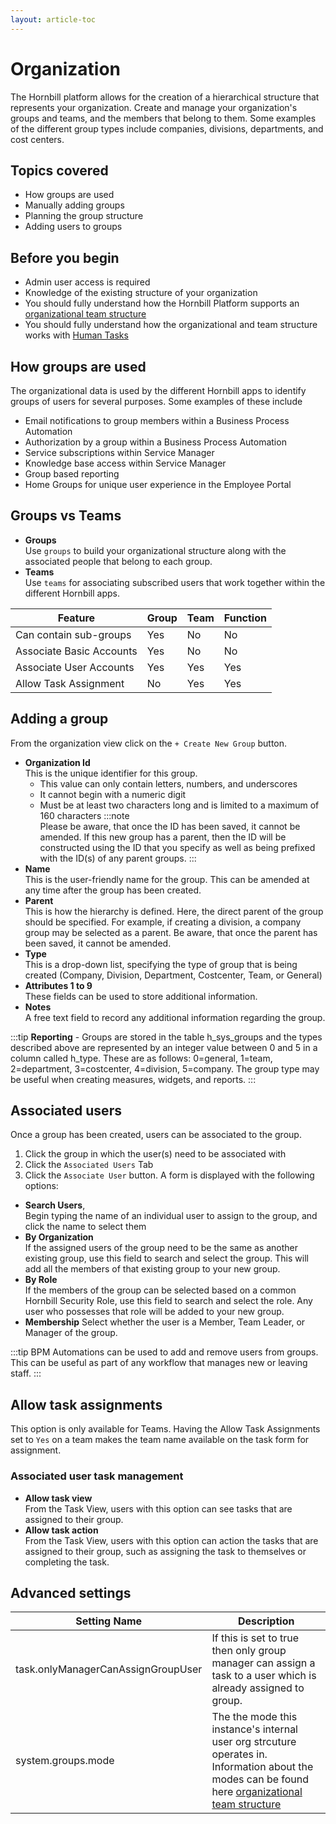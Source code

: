 ```yaml
---
layout: article-toc
---
```

# Organization
The Hornbill platform allows for the creation of a hierarchical structure that represents your organization. Create and manage your organization's groups and teams, and the members that belong to them. Some examples of the different group types include companies, divisions, departments, and cost centers. 

## Topics covered
* How groups are used
* Manually adding groups
* Planning the group structure
* Adding users to groups

## Before you begin
* Admin user access is required
* Knowledge of the existing structure of your organization
* You should fully understand how the Hornbill Platform supports an [organizational team structure](/esp-fundamentals/core-capabilities/organization-and-teams)
* You should fully understand how the organizational and team structure works with [Human Tasks](/esp-fundamentals/core-capabilities/human-tasks)

## How groups are used
 The organizational data is used by the different Hornbill apps to identify groups of users for several purposes. Some examples of these include

* Email notifications to group members within a Business Process Automation
* Authorization by a group within a Business Process Automation
* Service subscriptions within Service Manager
* Knowledge base access within Service Manager
* Group based reporting
* Home Groups for unique user experience in the Employee Portal

<!--
## Deciding on your organization and team structure in Hornbill

Generically, organizational structures define the way in which an organization arranges its people, resources, and communication lines to achieve its goals.  Hornbill has the facility to model your entire organization structure if you wanted to, but, in most cases, this will not be desirable as it will most likely over-complicate setting up Hornbill for your initial needs. 

Learn more about [Common organizational structures](/core-capabilities/organization-and-teams#common-types-of-organizational-structure)

It is critical to understand your company's organizational structure (or part thereof) in the context of what you are using Hornbill for, especially in the context of how you will be using Hornbill to orchestrate and manage the flow of work in relation to your people. 

How you organize your Functional/Assignment teams are important to the way in which you will work, and especially for the way in which you want your workflow automation to work. 

In the case where you are using Hornbill for workloads that support others within your organization, then set up an Organizational structure that you can place your end (supported) users into, in order that your teams recognize your internal people and company structure.

As a general rule, you should aim to keep your organizational and team structures as simple as possible and favor flatness over a complicated hierarchy. It's not a requirement that you model your organization's actual structure in Hornbill, it is only a requirement you model what makes sense to the way you want to work with Hornbill in the context of your organization.

:::warning
Once you have defined your organizational structure, many other parts of Hornbill depend on that structure to function. Using that structure will store data (things like assignments, ownership, sharing, access controls, etc) that all depend on that structure.  You should keep in mind that the structure you choose is not easily malleable once defined, and substantially changing this structure after the fact can be difficult, time consuming, and error-prone, and things may not work as expected after poorly planned changes. 
:::
-->

## Groups vs Teams
* **Groups** <br> Use `groups` to build your organizational structure along with the associated people that belong to each group.
* **Teams** <br> Use `teams` for associating subscribed users that work together within the different Hornbill apps.

|Feature|Group|Team|Function|
|-|-|-|-|
|Can contain sub-groups|Yes|No|No|
|Associate Basic Accounts|Yes|No|No|
|Associate User Accounts|Yes|Yes|Yes|
|Allow Task Assignment|No|Yes|Yes|

## Adding a group

From the organization view click on the `+ Create New Group` button.

* **Organization Id**<br>This is the unique identifier for this group. 
    * This value can only contain letters, numbers, and underscores
    * It cannot begin with a numeric digit
    * Must be at least two characters long and is limited to a maximum of 160 characters
    :::note  
    Please be aware, that once the ID has been saved, it cannot be amended. If this new group has a parent, then the ID will be constructed using the ID that you specify as well as being prefixed with the ID(s) of any parent groups.
    :::
* **Name**<br>This is the user-friendly name for the group. This can be amended at any time after the group has been created.
* **Parent**<br>This is how the hierarchy is defined. Here, the direct parent of the group should be specified. For example, if creating a division, a company group may be selected as a parent. Be aware, that once the parent has been saved, it cannot be amended.
* **Type**<br>This is a drop-down list, specifying the type of group that is being created (Company, Division, Department, Costcenter, Team, or General)
* **Attributes 1 to 9**<br>These fields can be used to store additional information. 
* **Notes**<br>A free text field to record any additional information regarding the group.

:::tip
**Reporting** - Groups are stored in the table h_sys_groups and the types described above are represented by an integer value between 0 and 5 in a column called h_type. These are as follows: 0=general, 1=team, 2=department, 3=costcenter, 4=division, 5=company. The group type may be useful when creating measures, widgets, and reports.
:::

## Associated users
Once a group has been created, users can be associated to the group.

1. Click the group in which the user(s) need to be associated with
1. Click the `Associated Users` Tab
1. Click the `Associate User` button. A form is displayed with the following options:

* **Search Users**,<br>Begin typing the name of an individual user to assign to the group, and click the name to select them
* **By Organization**<br>If the assigned users of the group need to be the same as another existing group, use this field to search and select the group. This will add all the members of that existing group to your new group.
* **By Role**<br>If the members of the group can be selected based on a common Hornbill Security Role, use this field to search and select the role. Any user who possesses that role will be added to your new group.
* **Membership** Select whether the user is a Member, Team Leader, or Manager of the group.

:::tip
BPM Automations can be used to add and remove users from groups. This can be useful as part of any workflow that manages new or leaving staff.
:::

## Allow task assignments
This option is only available for Teams.  Having the Allow Task Assignments set to `Yes` on a team makes the team name available on the task form for assignment.

### Associated user task management
* **Allow task view**<br>From the Task View, users with this option can see tasks that are assigned to their group.
* **Allow task action**<br>From the Task View, users with this option can action the tasks that are assigned to their group, such as assigning the task to themselves or completing the task.

## Advanced settings
|Setting Name|Description|
|-|-|
|task.onlyManagerCanAssignGroupUser|If this is set to true then only group manager can assign a task to a user which is already assigned to group.|
|system.groups.mode|The the mode this instance's internal user org strcuture operates in. Information about the modes can be found here [organizational team structure](/esp-fundamentals/core-capabilities/organization-and-teams)
